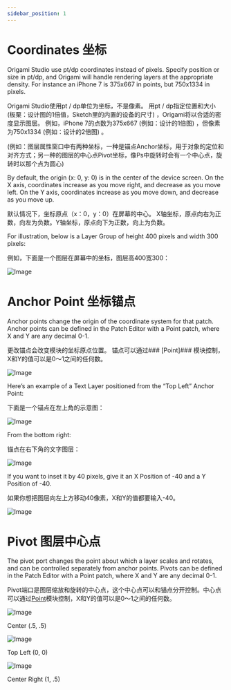 ```yaml
---
sidebar_position: 1
---
```


# Coordinates 坐标

Origami Studio use pt/dp coordinates instead of pixels. Specify position or size in pt/dp, and Origami will handle rendering layers at the appropriate density. For instance an iPhone 7 is 375x667 in points, but 750x1334 in pixels.

Origami Studio使用pt / dp单位为坐标，不是像素。 用pt / dp指定位置和大小 (板栗：设计图的1倍值，Sketch里的内置的设备的尺寸) ，Origami将以合适的密度显示图层。 例如，iPhone 7的点数为375x667 (例如：设计的1倍图) ，但像素为750x1334 (例如：设计的2倍图) 。

(例如：图层属性窗口中有两种坐标，一种是锚点Anchor坐标，用于对象的定位和对齐方式；另一种的图层的中心点Pivot坐标，像Ps中旋转时会有一个中心点，旋转时以那个点为圆心)

By default, the origin (x: 0, y: 0) is in the center of the device screen. On the X axis, coordinates increase as you move right, and decrease as you move left. On the Y axis, coordinates increase as you move down, and decrease as you move up.

默认情况下，坐标原点（x：0，y：0）在屏幕的中心。 X轴坐标，原点向右为正数，向左为负数。Y轴坐标，原点向下为正数，向上为负数。

For illustration, below is a Layer Group of height 400 pixels and width 300 pixels:

例如，下面是一个图层在屏幕中的坐标，图层高400宽300：

![Image](./../../static/img/docs/Concepts/coordinates-1.png)

# Anchor Point 坐标锚点

Anchor points change the origin of the coordinate system for that patch. Anchor points can be defined in the Patch Editor with a Point patch, where X and Y are any decimal 0-1.

更改锚点会改变模块的坐标原点位置。 锚点可以通过### [Point]### 模块控制，X和Y的值可以是0～1之间的任何数。

![Image](./../../static/img/docs/Concepts/coordinates-2.png)

Here’s an example of a Text Layer positioned from the “Top Left” Anchor Point:

下面是一个锚点在左上角的示意图：

![Image](./../../static/img/docs/Concepts/coordinates-3.png)

From the bottom right:

锚点在右下角的文字图层：

![Image](./../../static/img/docs/Concepts/coordinates-4.png)

If you want to inset it by 40 pixels, give it an X Position of -40 and a Y Position of -40.

如果你想把图层向左上方移动40像素，X和Y的值都要输入-40。

![Image](./../../static/img/docs/Concepts/coordinates-5.png)

# Pivot 图层中心点

The pivot port changes the point about which a layer scales and rotates, and can be controlled separately from anchor points. Pivots can be defined in the Patch Editor with a Point patch, where X and Y are any decimal 0-1.

Pivot端口是图层缩放和旋转的中心点，这个中心点可以和锚点分开控制。中心点可以通过[Point](./../Utility/Point.md)模块控制，X和Y的值可以是0～1之间的任何数。

![Image](./../../static/img/docs/Concepts/coordinates-6.png)

Center (.5, .5)

![Image](./../../static/img/docs/Concepts/coordinates-7.png)

Top Left (0, 0)

![Image](./../../static/img/docs/Concepts/coordinates-8.png)

Center Right (1, .5)
